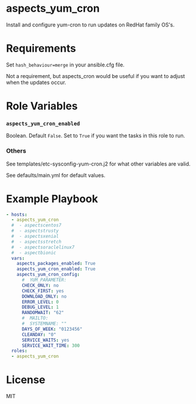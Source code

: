 # aspects_yum_cron

Install and configure yum-cron to run updates on RedHat family OS's.

# Requirements
Set ```hash_behaviour=merge``` in your ansible.cfg file.

Not a requirement, but aspects_cron would be useful if you want to adjust when the updates occur.
# Role Variables

### `aspects_yum_cron_enabled`
Boolean. Default `False`. Set to `True` if you want the tasks in this role to run.

### Others
See templates/etc-sysconfig-yum-cron.j2 for what other variables are valid.

See defaults/main.yml for default values.

# Example Playbook

```yaml
- hosts:
  - aspects_yum_cron
  #  - aspectscentos7
  #  - aspectstrusty
  #  - aspectsxenial
  #  - aspectsstretch
  #  - aspectsoraclelinux7
  #  - aspectbionic
  vars:
    aspects_packages_enabled: True
    aspects_yum_cron_enabled: True
    aspects_yum_cron_config:
      #  YUM_PARAMETER:
      CHECK_ONLY: no
      CHECK_FIRST: yes
      DOWNLOAD_ONLY: no
      ERROR_LEVEL: 0
      DEBUG_LEVEL: 1
      RANDOMWAIT: "62"
      #  MAILTO:
      #  SYSTEMNAME: ""
      DAYS_OF_WEEK: "0123456"
      CLEANDAY: "0"
      SERVICE_WAITS: yes
      SERVICE_WAIT_TIME: 300
  roles:
  - aspects_yum_cron
```

# License

MIT